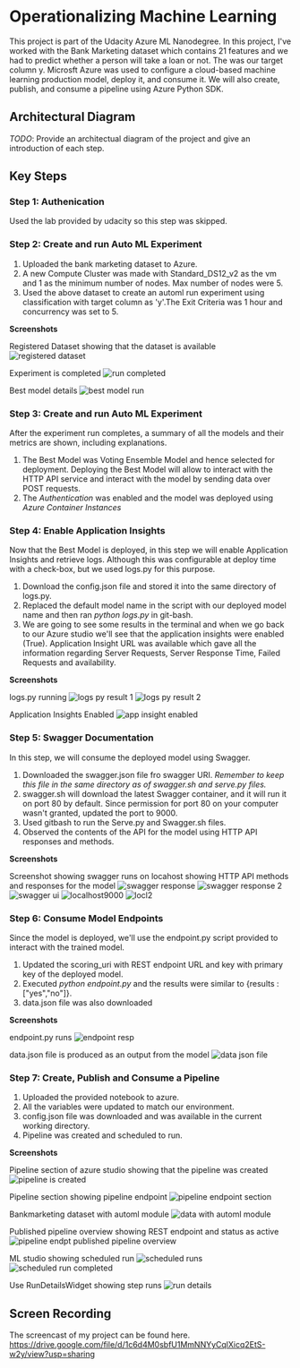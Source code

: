 # Operationalizing Machine Learning
This project is part of the Udacity Azure ML Nanodegree. In this project, I've worked with the Bank Marketing dataset which contains 21 features and we had to predict whether a person will take a loan or not. The was our target column y. 
Microsft Azure was used to configure a cloud-based machine learning production model, deploy it, and consume it. We will also create, publish, and consume a pipeline using Azure Python SDK.

## Architectural Diagram
*TODO*: Provide an architectual diagram of the project and give an introduction of each step.

## Key Steps
### Step 1: Authenication

Used the lab provided by udacity so this step was skipped.

### Step 2: Create and run Auto ML Experiment
1. Uploaded the bank marketing dataset to Azure.
2. A new Compute Cluster was made with Standard_DS12_v2 as the vm and 1 as the minimum number of nodes. Max number of nodes were 5.
3. Used the above dataset to create an automl run experiment using classification with target column as 'y'.The Exit Criteria was 1 hour and concurrency was set to 5. 

**Screenshots**

Registered Dataset showing that the dataset is available
![registered dataset](https://user-images.githubusercontent.com/46073909/104363813-bd29d980-553b-11eb-8516-5ebdcdf1003c.jpg)

Experiment is completed
![run completed](https://user-images.githubusercontent.com/46073909/104363821-bf8c3380-553b-11eb-9542-2196a7b40bad.jpg)

Best model details
![best model run](https://user-images.githubusercontent.com/46073909/104363826-c024ca00-553b-11eb-9510-cf1fe99e36fe.jpg)

### Step 3: Create and run Auto ML Experiment

After the experiment run completes, a summary of all the models and their metrics are shown, including explanations. 
1. The Best Model was Voting Ensemble Model and hence selected for deployment. Deploying the Best Model will allow to interact with the HTTP API service and interact with the model by sending data over POST requests.
2. The *Authentication* was enabled and the model was deployed using *Azure Container Instances*

### Step 4: Enable Application Insights

Now that the Best Model is deployed, in this step we will enable Application Insights and retrieve logs. Although this was configurable at deploy time with a check-box, but we used logs.py for this purpose.
1. Download the config.json file and stored it into the same directory of logs.py.
2. Replaced the default model name in the script with our deployed model name and then ran *python logs.py* in git-bash. 
3. We are going to see some results in the terminal and when we go back to our Azure studio we'll see that the application insights were enabled (True). 
   Application Insight URL was available which gave all the information regarding Server Requests, Server Response Time, Failed Requests and availability.
   
**Screenshots**

logs.py running
![logs py result 1](https://user-images.githubusercontent.com/46073909/104364490-ae8ff200-553c-11eb-8402-5ac28fc2ecba.jpg)
![logs py result 2](https://user-images.githubusercontent.com/46073909/104364495-b059b580-553c-11eb-8c3f-64759895283a.jpg)

Application Insights Enabled
![app insight enabled](https://user-images.githubusercontent.com/46073909/104364497-b0f24c00-553c-11eb-9cf0-458c088e5327.jpg)

### Step 5: Swagger Documentation

In this step, we will consume the deployed model using Swagger.
1. Downloaded the swagger.json file fro swagger URI. *Remember to keep this file in the same directory as of swagger.sh and serve.py files.*
2. swagger.sh will download the latest Swagger container, and it will run it on port 80 by default. Since permission for port 80 on your computer wasn't granted, updated the port to 9000.
3. Used gitbash to run the Serve.py and Swagger.sh files.
4. Observed the contents of the API for the model using HTTP API responses and methods.

**Screenshots**

Screenshot showing swagger runs on locahost showing HTTP API methods and responses for the model
![swagger response](https://user-images.githubusercontent.com/46073909/104364697-fca4f580-553c-11eb-90dc-87bd9f207e47.jpg)
![swagger response 2](https://user-images.githubusercontent.com/46073909/104364691-fadb3200-553c-11eb-9067-1267244a1a90.jpg)
![swagger ui](https://user-images.githubusercontent.com/46073909/104364699-fd3d8c00-553c-11eb-96c4-16bb1421f821.jpg)
![localhost9000](https://user-images.githubusercontent.com/46073909/104364703-fdd62280-553c-11eb-83e2-2e64ec32db87.jpg)
![locl2](https://user-images.githubusercontent.com/46073909/104364705-fe6eb900-553c-11eb-9b8d-aaf2e14e38bd.jpg)

### Step 6: Consume Model Endpoints

Since the model is deployed, we'll use the endpoint.py script provided to interact with the trained model.
1. Updated the scoring_uri with REST endpoint URL and key with primary key of the deployed model.
2. Executed *python endpoint.py* and the results were similar to {results : ["yes","no"]}.
3. data.json file was also downloaded

**Screenshots**

endpoint.py runs 
![endpoint resp](https://user-images.githubusercontent.com/46073909/104365081-8d7bd100-553d-11eb-9d4b-8aad09968a7d.jpg)

data.json file is produced as an output from the model
![data json file](https://user-images.githubusercontent.com/46073909/104365087-8eacfe00-553d-11eb-82ef-fd1dc963238d.jpg)

### Step 7: Create, Publish and Consume a Pipeline

1. Uploaded the provided notebook to azure.
2. All the variables were updated to match our environment.
3. config.json file was downloaded and was available in the current working directory.
4. Pipeline was created and scheduled to run. 

**Screenshots**

Pipeline section of azure studio showing that the pipeline was created
![pipeline is created](https://user-images.githubusercontent.com/46073909/104365302-d895e400-553d-11eb-9dc4-8075d0509b57.jpg)

Pipeline section showing pipeline endpoint
![pipeline endpoint section](https://user-images.githubusercontent.com/46073909/104365312-da5fa780-553d-11eb-8ad7-145c362a0b6a.jpg)

Bankmarketing dataset with automl module
![data with automl module](https://user-images.githubusercontent.com/46073909/104365311-d9c71100-553d-11eb-8d4c-0ddf8a6aff30.jpg)

Published pipeline overview showing REST endpoint and status as active
![pipeline endpt published pipeline overview](https://user-images.githubusercontent.com/46073909/104365295-d6338a00-553d-11eb-85ff-c83fe8ad87d9.jpg)

ML studio showing scheduled run
![scheduled runs](https://user-images.githubusercontent.com/46073909/104365308-d9c71100-553d-11eb-9c26-b6a38c24f109.png)
![scheduled run completed](https://user-images.githubusercontent.com/46073909/104365304-d92e7a80-553d-11eb-91dc-58bbbad01d28.png)

Use RunDetailsWidget showing step runs
![run details](https://user-images.githubusercontent.com/46073909/104365998-bfd9fe00-553e-11eb-9361-06d8fa544c71.png)

## Screen Recording
The screencast of my project can be found here.
https://drive.google.com/file/d/1c6d4M0sbfU1MmNNYyCqlXicq2EtS-w2y/view?usp=sharing

